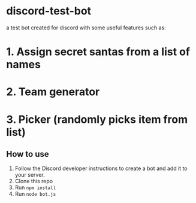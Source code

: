 # discord-test-bot
a test bot created for discord with some useful features such as:
# 1. Assign secret santas from a list of names
# 2. Team generator
# 3. Picker (randomly picks item from list)

## How to use
1. Follow the Discord developer instructions to create a bot and add it to your server.
2. Clone this repo
3. Run `npm install`
4. Run `node bot.js`
